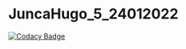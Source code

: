 # JuncaHugo_5_24012022
[![Codacy Badge](https://api.codacy.com/project/badge/Grade/ae91ead6e1c74ce9918768b5fa561ab5)](https://app.codacy.com/gh/klaxurit/JuncaHugo_5_24012022?utm_source=github.com&utm_medium=referral&utm_content=klaxurit/JuncaHugo_5_24012022&utm_campaign=Badge_Grade_Settings)